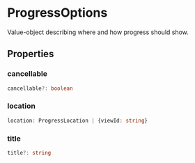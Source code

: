 # ProgressOptions

Value-object describing where and how progress should show.

## Properties

### cancellable

```typescript
cancellable?: boolean
```

### location

```typescript
location: ProgressLocation | {viewId: string}
```

### title

```typescript
title?: string
```

[ProgressLocation]: ProgressLocation.md
